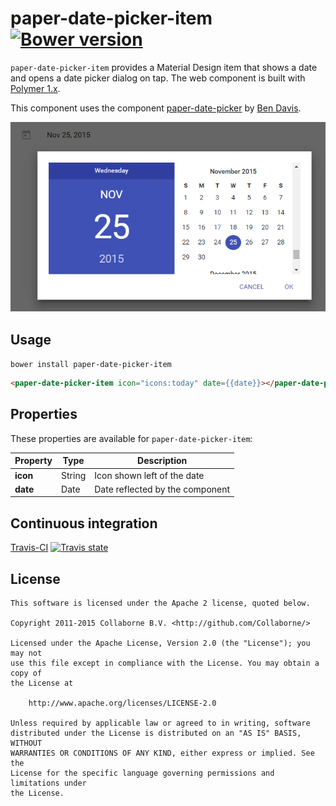 paper-date-picker-item [![Bower version](https://badge.fury.io/bo/paper-date-picker-item.svg)](http://badge.fury.io/bo/paper-date-picker-item)
=========

`paper-date-picker-item` provides a Material Design item that shows a date and opens a date picker dialog on tap. The web component is built with [Polymer 1.x](https://www.polymer-project.org).

This component uses the component [paper-date-picker](https://github.com/bendavis78/paper-date-picker) by [Ben Davis](https://github.com/bendavis78).

![Screenshot](/doc/screenshot.png "Screenshot")


## Usage

`bower install paper-date-picker-item`

```html
<paper-date-picker-item icon="icons:today" date={{date}}></paper-date-picker-item>
```


## Properties

These properties are available for `paper-date-picker-item`:

Property   | Type   | Description
---------- | ------ | ----------------------------
**icon**   | String | Icon shown left of the date
**date**   | Date   | Date reflected by the component


## Continuous integration

[Travis-CI](https://travis-ci.org/Collaborne/paper-date-picker-item) [![Travis state](https://travis-ci.org/Collaborne/paper-date-picker-item.svg?branch=master)](https://travis-ci.org/Collaborne/paper-date-picker-item)


## License

    This software is licensed under the Apache 2 license, quoted below.

    Copyright 2011-2015 Collaborne B.V. <http://github.com/Collaborne/>

    Licensed under the Apache License, Version 2.0 (the "License"); you may not
    use this file except in compliance with the License. You may obtain a copy of
    the License at

        http://www.apache.org/licenses/LICENSE-2.0

    Unless required by applicable law or agreed to in writing, software
    distributed under the License is distributed on an "AS IS" BASIS, WITHOUT
    WARRANTIES OR CONDITIONS OF ANY KIND, either express or implied. See the
    License for the specific language governing permissions and limitations under
    the License.
    